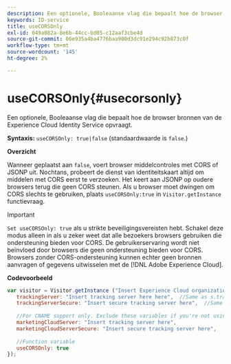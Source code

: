 ```yaml
---
description: Een optionele, Booleaanse vlag die bepaalt hoe de browser bronnen van de Experience Cloud Identity Service opvraagt.
keywords: ID-service
title: useCORSOnly
exl-id: 049a082a-8e6b-44cc-bd05-c12aaf3cbe4d
source-git-commit: 06e935a4ba4776baa900d3dc91e294c92b873c0f
workflow-type: tm+mt
source-wordcount: '145'
ht-degree: 2%

---
```


# useCORSOnly{#usecorsonly}

Een optionele, Booleaanse vlag die bepaalt hoe de browser bronnen van de Experience Cloud Identity Service opvraagt.

**Syntaxis:** `useCORSOnly: true|false` (standaardwaarde is  `false`.)

**Overzicht**

Wanneer geplaatst aan `false`, voert browser middelcontroles met CORS of JSONP uit. Nochtans, probeert de dienst van identiteitskaart altijd om middelen met CORS eerst te verzoeken. Het keert aan JSONP op oudere browsers terug die geen CORS steunen. Als u browser moet dwingen om CORS slechts te gebruiken, plaats `useCORSOnly:true` in `Visitor.getInstance` functievraag.

>[!IMPORTANT]
>
>`Set useCORSOnly: true` als u strikte beveiligingsvereisten hebt. Schakel deze modus alleen in als u zeker weet dat alle bezoekers browsers gebruiken die ondersteuning bieden voor CORS. De gebruikerservaring wordt niet beïnvloed door browsers die geen ondersteuning bieden voor CORS. Browsers zonder CORS-ondersteuning kunnen echter geen bronnen aanvragen of gegevens uitwisselen met de [!DNL Adobe Experience Cloud].

**Codevoorbeeld**

```js
var visitor = Visitor.getInstance ("Insert Experience Cloud organization ID here",{ 
   trackingServer: "Insert tracking server here here",  //Same as s.trackingServer 
   trackingServerSecure: "Insert secure tracking server here",  //Same as s.trackingServerSecure 
 
   //For CNAME support only. Exclude these variables if you're not using CNAME 
   marketingCloudServer: "Insert tracking server here", 
   marketingCloudServerSecure: "Insert secure tracking server here", 
 
   //Function variable 
   useCORSOnly: true 
});
```
